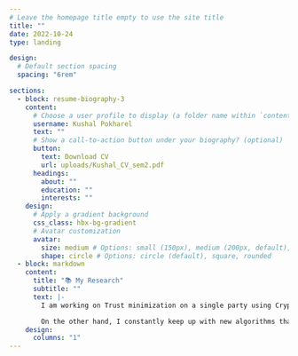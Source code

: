 ```yaml
---
# Leave the homepage title empty to use the site title
title: ""
date: 2022-10-24
type: landing

design:
  # Default section spacing
  spacing: "6rem"

sections:
  - block: resume-biography-3
    content:
      # Choose a user profile to display (a folder name within `content/authors/`)
      username: Kushal Pokharel
      text: ""
      # Show a call-to-action button under your biography? (optional)
      button:
        text: Download CV
        url: uploads/Kushal_CV_sem2.pdf
      headings:
        about: ""
        education: ""
        interests: ""
    design:
      # Apply a gradient background
      css_class: hbx-bg-gradient
      # Avatar customization
      avatar:
        size: medium # Options: small (150px), medium (200px, default), large (320px), xl (400px), xxl (500px)
        shape: circle # Options: circle (default), square, rounded
  - block: markdown
    content:
      title: "📚 My Research"
      subtitle: ""
      text: |-
        I am working on Trust minimization on a single party using Cryptography. Secure multiparty communication protocols help to minimize the trust on one single entity and distribute it among the participating entities. It can find its application in fields like Federated Learning but the cost of communication and computation in the devices increases. Is it possible to optimize the computation burden to a negligible level that users readily trade for enhanced trustlessness?

        On the other hand, I constantly keep up with new algorithms that are being developed and standardized as a part of defense against quantum computers. Most of these cryptosystems are based on Lattices and problems on Lattices. However, while being resistant to the quantum computers' attack, they can become vulnerable to other side channel attacks. I am actively working on identifying such attacks and defenses.
    design:
      columns: "1"
---
```


